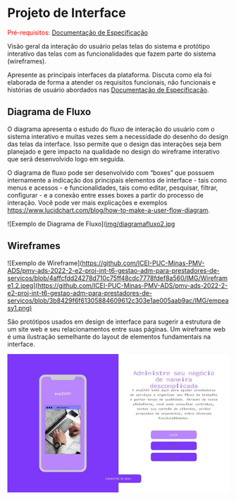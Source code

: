 
# Projeto de Interface

<span style="color:red">Pré-requisitos: <a href="2-Especificação do Projeto.md"> Documentação de Especificação</a></span>

Visão geral da interação do usuário pelas telas do sistema e protótipo interativo das telas com as funcionalidades que fazem parte do sistema (wireframes).

 Apresente as principais interfaces da plataforma. Discuta como ela foi elaborada de forma a atender os requisitos funcionais, não funcionais e histórias de usuário abordados nas <a href="2-Especificação do Projeto.md"> Documentação de Especificação</a>.

## Diagrama de Fluxo

O diagrama apresenta o estudo do fluxo de interação do usuário com o sistema interativo e  muitas vezes sem a necessidade do desenho do design das telas da interface. Isso permite que o design das interações seja bem planejado e gere impacto na qualidade no design do wireframe interativo que será desenvolvido logo em seguida.

O diagrama de fluxo pode ser desenvolvido com “boxes” que possuem internamente a indicação dos principais elementos de interface - tais como menus e acessos - e funcionalidades, tais como editar, pesquisar, filtrar, configurar - e a conexão entre esses boxes a partir do processo de interação. Você pode ver mais explicações e exemplos https://www.lucidchart.com/blog/how-to-make-a-user-flow-diagram.

![Exemplo de Diagrama de Fluxo]([img/diagramafluxo2.jpg](https://github.com/ICEI-PUC-Minas-PMV-ADS/pmv-ads-2022-2-e2-proj-int-t6-gestao-adm-para-prestadores-de-servicos/blob/1a2e2b527b626625e9622ebde83062a415a4061c/IMG/diagramaDeFluxo.jpeg)

## Wireframes

![Exemplo de Wireframe](https://github.com/ICEI-PUC-Minas-PMV-ADS/pmv-ads-2022-2-e2-proj-int-t6-gestao-adm-para-prestadores-de-servicos/blob/4affcfdd24278d710c75ff48cdc7778fdef8a560/IMG/Wireframe1.2.jpeg](https://github.com/ICEI-PUC-Minas-PMV-ADS/pmv-ads-2022-2-e2-proj-int-t6-gestao-adm-para-prestadores-de-servicos/blob/3b8429f6f61305884609612c303e1ae005aab9ac/IMG/empeasy1.png)


São protótipos usados em design de interface para sugerir a estrutura de um site web e seu relacionamentos entre suas páginas. Um wireframe web é uma ilustração semelhante do layout de elementos fundamentais na interface.

 ![Wireframe](https://github.com/ICEI-PUC-Minas-PMV-ADS/pmv-ads-2022-2-e2-proj-int-t6-gestao-adm-para-prestadores-de-servicos/blob/4affcfdd24278d710c75ff48cdc7778fdef8a560/IMG/Wireframe1.2.jpeg)

 

